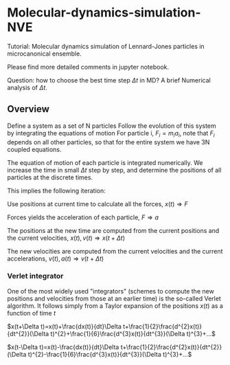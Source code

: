 # Molecular-dynamics-simulation-NVE
Tutorial: Molecular dynamics simulation of Lennard-Jones particles in microcanonical ensemble.

Please find more detailed comments in jupyter notebook.

Question: how to choose the best time step $\Delta t$ in MD? A brief Numerical analysis of $\Delta t$.


## Overview

Define a system as a set of N particles
Follow the evolution of this system by integrating the equations of motion
For particle i, $F_i=m_ia_i$, note that $F_i$ depends on all other particles, so that for the entire system we have 3N coupled equations.

The equation of motion of each particle is integrated numerically. We increase the time in small $\Delta t$ step by step, and determine the positions of all particles at the discrete times.

This implies the following iteration:

Use positions at current time to calculate all the forces, $x(t) \Rightarrow F$

Forces yields the acceleration of each particle, $F \Rightarrow a$

The positions at the new time are computed from the current positions and the current velocities, $x(t),v(t) \Rightarrow x(t+\Delta t)$

The new velocities are computed from the current velocities and the current accelerations, $v(t),a(t) \Rightarrow v(t+\Delta t)$

### Verlet integrator

One of the most widely used "integrators" (schemes to compute the new positions and velocities from those at an earlier time) is the so-called Verlet algorithm. It follows simply from a Taylor expansion of the positions $x(t)$ as a function of time $t$


$x(t+\Delta t)=x(t)+\frac{dx(t)}{dt}\Delta t+\frac{1}{2}\frac{d^{2}x(t)}{dt^{2}}(\Delta t)^{2}+\frac{1}{6}\frac{d^{3}x(t)}{dt^{3}}(\Delta t)^{3}+...$

$x(t-\Delta t)=x(t)-\frac{dx(t)}{dt}\Delta t+\frac{1}{2}\frac{d^{2}x(t)}{dt^{2}}(\Delta t)^{2}-\frac{1}{6}\frac{d^{3}x(t)}{dt^{3}}(\Delta t)^{3}+...$


